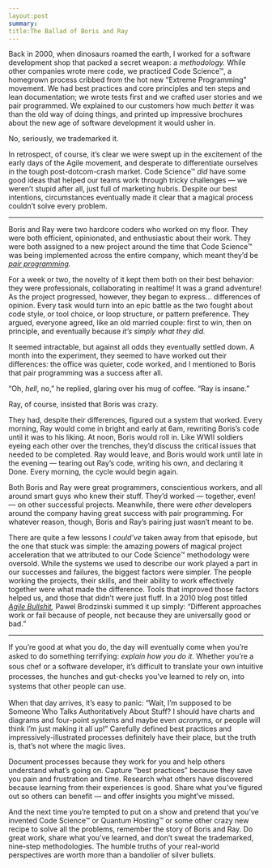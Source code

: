 ```yaml
---
layout:post
summary:
title:The Ballad of Boris and Ray
---
```


Back in 2000, when dinosaurs roamed the earth, I worked for a software development shop that packed a secret weapon: a _methodology._ While other companies wrote mere code, we practiced Code Science™, a homegrown process cribbed from the hot new “Extreme Programming” movement. We had best practices and core principles and ten steps and lean documentation; we wrote tests first and we crafted user stories and we pair programmed. We explained to our customers how much _better_ it was than the old way of doing things, and printed up impressive brochures about the new age of software development it would usher in.

No, seriously, we trademarked it.

In retrospect, of course, it’s clear we were swept up in the excitement of the early days of the Agile movement, and desperate to differentiate ourselves in the tough post-dotcom-crash market. Code Science™ _did_ have some good ideas that helped our teams work through tricky challenges — we weren’t stupid after all, just full of marketing hubris. Despite our best intentions, circumstances eventually made it clear that a magical process couldn’t solve every problem.

* * *

Boris and Ray were two hardcore coders who worked on my floor. They were both efficient, opinionated, and enthusiastic about their work. They were both assigned to a new project around the time that Code Science™ was being implemented across the entire company, which meant they’d be _[pair programming](http://en.wikipedia.org/wiki/Pair_programming)._

For a week or two, the novelty of it kept them both on their best behavior: they were professionals, collaborating in realtime! It was a grand adventure! As the project progressed, however, they began to express... differences of opinion. Every task would turn into an epic battle as the two fought about code style, or tool choice, or loop structure, or pattern preference. They argued, everyone agreed, like an old married couple: first to win, then on principle, and eventually because _it’s simply what they did._

It seemed intractable, but against all odds they eventually settled down. A month into the experiment, they seemed to have worked out their differences: the office was quieter, code worked, and I mentioned to Boris that pair programming was a success after all.

“Oh, _hell_, no,” he replied, glaring over his mug of coffee. “Ray is insane.”

Ray, of course, insisted that Boris was crazy.

They had, despite their differences, figured out a system that worked. Every morning, Ray would come in bright and early at 6am, rewriting Boris’s code until it was to his liking. At noon, Boris would roll in. Like WWII soldiers eyeing each other over the trenches, they’d discuss the critical issues that needed to be completed. Ray would leave, and Boris would work until late in the evening — tearing out Ray’s code, writing his own, and declaring it Done. Every morning, the cycle would begin again.

Both Boris and Ray were great programmers, conscientious workers, and all around smart guys who knew their stuff. They’d worked — together, even! — on other successful projects. Meanwhile, there were _other_ developers around the company having great success with pair programming. For whatever reason, though, Boris and Ray’s pairing just wasn’t meant to be.

There are quite a few lessons I _could’ve_ taken away from that episode, but the one that stuck was simple: the amazing powers of magical project acceleration that we attributed to our Code Science™ methodology were oversold. While the systems we used to describe our work played a part in our successes and failures, the biggest factors were simpler. The people working the projects, their skills, and their ability to work effectively together were what made the difference. Tools that improved those factors helped us, and those that didn’t were just fluff. In a 2010 blog post titled _[Agile Bullshit](http://brodzinski.com/2010/03/good-agile-wrong-waterfall.html),_ Pawel Brodzinski summed it up simply: “Different approaches work or fail because of people, not because they are universally good or bad.”

* * *

If you’re good at what you do, the day will eventually come when you’re asked to do something terrifying: _explain how you do it._<span style="line-height: 1.4;"> Whether you’re a sous chef or a software developer, it’s difficult to translate your own intuitive processes, the hunches and gut-checks you’ve learned to rely on, into systems that other people can use.</span>

When that day arrives, it’s easy to panic: “Wait, I’m supposed to be Someone Who Talks Authoritatively About Stuff? I should have charts and diagrams and four-point systems and maybe even _acronyms,_ or people will think I’m just making it all up!” Carefully defined best practices and impressively-illustrated processes definitely have their place, but the truth is, that’s not where the magic lives.

Document processes because they work for you and help others understand what’s going on. Capture “best practices” because they save you pain and frustration and time. Research what others have discovered because learning from their experiences is good. Share what you’ve figured out so others can benefit — and offer insights you might’ve missed.

And the next time you’re tempted to put on a show and pretend that you’ve invented Code Science™ or Quantum Hosting™ or some other crazy new recipe to solve all the problems, remember the story of Boris and Ray. Do great work, share what you’ve learned, and don’t sweat the trademarked, nine-step methodologies. The humble truths of your real-world perspectives are worth more than a bandolier of silver bullets.